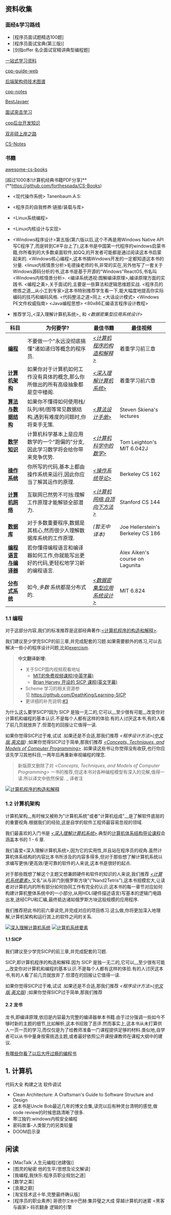 ## 资料收集

### **面经&学习路线**

* [程序员面试题精选100题]
* [程序员面试宝典(第三版)]
* [剑指offer 名企面试官精讲典型编程题]

[一站式学习资料](https://[www.r2coding.com/#/](http://www.r2coding.com/#/))

[cpp-guide-web](https://balloonwj.github.io/cpp-guide-web/)

[后端架构师技术图谱](https://github.com/xingshaocheng/architect-awesome)

[cpp-notes](https://github.com/VitoChueng/RegularNotes)

[BestJavaer](https://github.com/crisxuan/bestJavaer)

[面试突击学习](https://github.com/wolverinn/Waking-Up)

[cpp后台开发知识](https://github.com/twomonkeyclub/BackEnd)

[双非硕上岸之路](https://github.com/forthespada/CSLearning)

[CS-Notes](https://github.com/CyC2018/CS-Notes)


### **书籍**

[awesome-cs-books](https://github.com/imarvinle/awesome-cs-books)

[超过1000本!计算机经典书籍PDF分享]**(**https://github.com/forthespada/CS-Books)


* <现代操作系统> Tanenbaum.A.S: 
* <程序员的自我修养:链接/装载与库>
* <Linux系统编程>
* <Linux内核设计与实现>
* <Windows程序设计>第五版(第六版以后,这个不再是用Windows Native API写C程序了,而是转到C#平台上了),这本书是中国第一代程序的windows启蒙书籍,你所看到的大多数桌面软件,如QQ,的开发者可能都是通过阅读这本书启蒙起来的.
<Windows核心编程>,这本书搞Windows开发的一定都知道这本书的分量.
<linux内核情景分析>毛德操老师的书,非常的实在,另外他写了一套关于Windows源码分析的书,这本书是基于开源的"Windows"ReactOS,书名叫<Windows内核情景分析>.
<编译系统透视:图解编译原理>,编译原理方面的实践书.
<编程之美>,关于面试的,主要是一些算法和逻辑思维题实战.
<程序员的修炼之道__从小工到专家>这本书特别推荐学生看一下,能大幅度地提高你实际编码的技巧和编码风格.
<代码整洁之道>同上
<大话设计模式>
<Windows PE文件权威指南>
<Java编程思想>
<80x86汇编语言程序设计教程>

* 推荐学习_<深入理解计算机系统>_ 和 _<数据密集型应用系统设计>_

| 科目                                      | 为何要学?                                                   | 最佳书籍                                                     | 最佳视频                          |
| ----------------------------------------- | ------------------------------------------------------------ | ------------------------------------------------------------ | --------------------------------- |
| **[编程](#编程)**                         | 不要做一个"永远没彻底搞懂"诸如递归等概念的程序员.           | _[<计算机程序的构造和解释>](https://book.douban.com/subject/1148282/)_ | 着重学习前三章                    |
| **[计算机架构](#计算机架构)**             | 如果你对于计算机如何工作没有具体的概念,那么你所做出的所有高级抽象都是空中楼阁. | _[<深入理解计算机系统>](https://book.douban.com/subject/26912767/)_ | 着重学习前六章                    |
| **[算法与数据结构](#算法和数据结构)**     | 如果你不懂得如何使用栈/队列/树/图等常见数据结构,遇到有难度的问题时,你将束手无策. | _[<算法设计手册>](https://book.douban.com/subject/4048566/)_ | Steven Skiena's lectures          |
| **[数学知识](#数学知识)**                 | 计算机科学基本上是应用数学的一个"跑偏的"分支,因此学习数学将会给你带来竞争优势. | _[<计算机科学中的数学>](https://book.douban.com/subject/33396340/)_ | Tom Leighton's MIT 6.042J         |
| **[操作系统](#操作系统)**                 | 你所写的代码,基本上都由操作系统来运行,因此你应当了解其运作的原理. | _[<操作系统导论>](https://book.douban.com/subject/33463930/)_ | Berkeley CS 162                   |
| **[计算机网络](#计算机网络)**             | 互联网已然势不可挡:理解工作原理才能解锁全部潜力.           | _[<计算机网络:自顶向下方法>](https://book.douban.com/subject/30280001/)_ | Stanford CS 144                   |
| **[数据库](#数据库)**                     | 对于多数重要程序,数据是其核心,然而很少人理解数据库系统的工作原理. | _[<Readings in Database Systems>](https://book.douban.com/subject/2256069/) (暂无中译本)_ | Joe Hellerstein's Berkeley CS 186 |
| **[编程语言与编译器](#编程语言与编译器)** | 若你懂得编程语言和编译器如何工作,你就能写出更好的代码,更轻松地学习新的编程语言. | _[<Crafting Interpreters>](https://craftinginterpreters.com/)_ | Alex Aiken's course on Lagunita   |
| **[分布式系统](#分布式系统)**             | 如今,_多数_ 系统都是分布式的.                              | _[<数据密集型应用系统设计>](https://book.douban.com/subject/30329536/)_ | MIT 6.824                         |


### 1.1 编程

对于这部分内容,我们的标准推荐是这部经典著作:[<计算机程序的构造和解释>](https://book.douban.com/subject/1148282/).

我们建议至少学完SICP的前三章,并完成配套的习题.如果需要额外的练习,可以去解决一些小的程序设计问题,比如[exercism](http://exercism.io).

> **中文翻译新增:**  
>
> * 关于SICP国内视频观看地址  
>   * [MIT的免费视频课程(中英字幕)](https://www.bilibili.com/video/av8515129/)  
>   * [Brian Harvey 开设的 SICP 课程(英文字幕)](https://www.bilibili.com/video/av40460492/)  
> * Scheme 学习的相关资源参见:<https://github.com/DeathKing/Learning-SICP>  
> * 更详细的补充说明:[#3](https://github.com/keithnull/TeachYourselfCS-CN/issues/3)  

为什么这么要学SICP?因为 SICP 是独一无二的,它可以__至少很有可能__改变你对计算机和编程的基本认识.不是每个人都有这样的体验.有的人讨厌这本书,有的人看了前几页就放弃了.但潜在的回报让它值得一读.

如果你觉得SICP过于难,试试 _<Composing Programs>_.如果还是不合适,那我们推荐 _<程序设计方法>([中文版](https://book.douban.com/subject/1140942/),[英文版](http://www.htdp.org/))_ ;如果你觉得SICP过于简单,那我们推荐 _[<Concepts, Techniques, and Models of Computer Programming>](https://book.douban.com/subject/1782316/)_ .如果读这些书让你觉得没有收获,也行你应该先学习其他科目,一两年后再重新审视编程的理念.

> 新版原文删除了对 _<Concepts, Techniques, and Models of Computer Programming>_ 一书的推荐,但这本书对各种编程模型有深入的见解,值得一读.所以译文中依然保留.
> _ 译者注

[![计算机程序的构造和解释](.自学CS顺序以及书单.asserts/66758473-ef7bff80-eed0-11e9-944a-15ae5c8542ca.jpg)](https://book.douban.com/subject/1148282/) 

### 1.2 计算机架构

计算机架构__有时候又被称为"计算机系统"或者"计算机组成"__是了解软件底层的的重要视角.根据我们的经验,这是自学的软件工程师最容易忽视的领域.

我们最喜欢的入门书是 _[<深入理解计算机系统>](https://book.douban.com/subject/26912767/)_.典型的[计算机体系结构导论课程](http://csapp.cs.cmu.edu/3e/courses.html)会涵盖本书的 1 - 6 章.

我们喜爱<深入理解计算机系统>,因为它的实用性,并且站在程序员的视角.虽然计算机体系结构的内容比本书所涉及的内容多得多,但对于那些想了解计算机系统以求编写更快/更高效/更可靠的软件的人来说,这本书是很好的起点.

对于那些既想了解这个主题又想兼顾硬件和软件的知识的人来说,我们推荐 _[<计算机系统要素>](https://book.douban.com/subject/1998341/)_,又名"从与非门到俄罗斯方块"("Nand2Tetris"),这本书规模宏大,让读者对计算机内的所有部分如何协同工作有完全的认识.这本书的每一章节对应如何构建计算机整体系统中的一小部分,从用HDL(硬件描述语言)写基本的逻辑门电路出发,途经CPU和汇编,最终抵达诸如俄罗斯方块这般规模的应用程序.

我们推荐把此书的前六章读完,并完成对应的项目练习.这么做,你将更加深入地理解,计算机架构和运行其上的软件之间的关系.

[![深入理解计算机系统](.自学CS顺序以及书单.asserts/82109944-12270d00-976d-11ea-85a9-774e4f762ec9.png)](https://book.douban.com/subject/26912767/) [![计算机系统要素](.自学CS顺序以及书单.asserts/66758695-60231c00-eed1-11e9-8422-a4acfb10a390.jpg)](http://www.nand2tetris.org) 


#### 1.1 SICP

我们建议至少学完SICP的前三章,并完成配套的习题.

SICP,即计算机程序的构造和解释.因为 SICP 是独一无二的,它可以__至少很有可能__改变你对计算机和编程的基本认识.不是每个人都有这样的体验.有的人讨厌这本书,有的人看了前几页就放弃了.但潜在的回报让它值得一读.

如果你觉得SICP过于难,试试 _<Composing Programs>_.如果还是不合适,那我们推荐 _<程序设计方法>([中文版](https://book.douban.com/subject/1140942/),[英文版](http://www.htdp.org/))_ ;如果你觉得SICP过于简单,那我们推荐 

#### 2.2 龙书

龙书,即编译原理,依旧是内容最为完整的编译器单本书籍.由于过分强调一些如今不够时新的主题的细节,比如解析,这本书招致了恶评.然而事实上,这本书从未打算供人一页一页的学习,而仅仅是为了给教师准备一门课程提供足够的材料.类似地,自学者可以从书中量身按需挑选主题,或者最好依照公开课授课教师在课程大纲中的建议.


[有哪些你看了以后大呼过瘾的编程书](https://www.zhihu.com/question/50408698)

## 1. 计算机
代码大全
构建之法
软件调试 
*  Clean Architecture: A Craftsman's Guide to Software Structure and Design
*  这本书是Uncle Bob最近几年的博文合集,读完以后有种灵台清明的感觉,做code review的时候思路清晰了很多. 
*  寒江独钓:windows内核安全编程
*  密码故事-人类智力的另类较量
*  DOOM启示录

## 闲读

* [MacTalk`人生元编程(池建强)]
* [图灵的秘密  他的生平/思想及论文解读]
* [我编程,我快乐:程序员职业规划之道]
* [数学之美]
* [浪潮之巅]
* [淘宝技术这十年,完整最终确认版]
* [程序员的职业素养]
哥德尔`艾舍尔`巴赫:集异璧之大成
穿越计算机的迷雾
<黑客与画家>
码农翻身
逻辑的引擎

